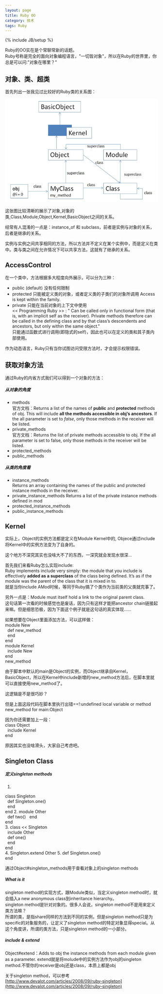 ```yaml
---
layout: page  
title: Ruby OO   
category: 技术  
tags: Ruby   
---
```

{% include JB/setup %}

Ruby的OO实在是个常聊常新的话题。  
Ruby号称是完全的面向对象编程语言，"一切皆对象"，所以在Ruby的世界里，你总是可以问:"对象在哪里？"

## 对象、类、超类
首先列出一张我见过比较好的Ruby类的关系图：

![Ruby OO](/image/ruby_oo.jpg)

这张图比较清晰的展示了对象,对象的类,Class,Module,Object,Kernel,BasicObject之间的关系。

经常有人混淆的一点是：instance_of 和 subclass，前者是实例与对象的关系，后者是继承的关系。

实例与实例之间共享相同的方法，所以方法并不定义在某个实例中，而是定义在类中。类与类之间在允许情况下可以共享方法，这就有了继承的关系。

## AccessControl
在一个类中，方法根据多大程度向外展示，可以分为三种：

- public (default)
没有任何限制
- protected
只能被定义类的对象，或者定义类的子类们的对象所调用
Access is kept within the family.
- private
只能在当前对象的上下文中使用  
<< Programming Ruby >> : " Can be called only in functional form (that is, with an implicit self as the receiver). Private methods therefore can be called in the defining class and by that class’s descendents and ancestors, but only within the same object."   
只能通过函数式进行调用(即隐式的self)，因此也可以在定义的类和其子类内部使用。

作为动态语言，Ruby只有当你试图访问受限方法时，才会提示权限错误。

## 获取对象方法
通过Ruby的内省方式我们可以得到一个对象的方法：
##### 从对象的角度
- methods  
官方文档：Returns a list of the names of **public** and **protected** methods of obj. This will include **all the methods accessible in obj’s ancestors**. If the all parameter is set to *false*, only those methods in the receiver will be listed.
- private_methods   
官方文档：Returns the list of private methods accessible to obj. If the all parameter is set to false, only those methods in the receiver will be listed.
- protected_methods
- public_methods

##### 从类的角度看
- instance_methods  
Returns an array containing the names of the public and protected instance methods in the receiver. 
- private_instance_methods
Returns a list of the private instance methods defined in mod
- protected_instance_methods
- public_instance_methods

## Kernel
实际上，Object的实例方法都是定义在Module Kernel中的, Objece通过include将Kernel中的实例方法变为了自身的。

这个地方不深究其实也没啥大不了的东西，一深究就会发现水很深...

首先我们来看Ruby怎么实现include:   
Ruby implements include very simply: the module that you include is effectively **added as a superclass** of the class being defined. It’s as if the module was the parent of the class that it is mixed in to.  
就是当你include AMod时候，等同于Ruby搞了个类作为当前类的父类就完事了。

另外一点是：Module must itself hold a link to the original parent class.  
这句话第一次看的时候感觉也是废话，因为只有这样才能把ancestor chain链接起来嘛。但是细思恐极，因为下面这个例子就是这句话的真实体现......

如果想要在Object里面添加方法，可以这样做：    
module New  
&nbsp;&nbsp;def new\_method  
&nbsp;&nbsp;end  
end   
module Kernel  
&nbsp;&nbsp;include New  
end  
new_method

由于脚本中默认的main是Object的实例，而Object继承自Kernel，BasicObject，所以在Kernel中include新增的new\_method方法后，在脚本里就可以直接使用new_method了。  

这逻辑是不是很巧妙？

但是上面这段代码在脚本里执行出错==!:undefined local variable or method new_method for main:Object

因为你还需要加上一段：   
class Object   
&nbsp;&nbsp;include Kernel    
end  

原因其实也没啥滑头，大家自己考虑吧。

## Singleton Class

##### 定义singleton methods
1. 
class Singleton  
&nbsp;&nbsp;def Singleton.one()  
&nbsp;&nbsp;end  
end 
2. 
module Other  
&nbsp;&nbsp;def two()
&nbsp;&nbsp;end  
end  
3. 
class << Singleton  
&nbsp;&nbsp;include Other  
&nbsp;&nbsp;def one()  
&nbsp;&nbsp;end   
end  
4. 
Singleton.extend Other
5. 
def Singleton.one()  
end

通过Object#singleton_methods用于查看对象上的singleton methods

##### What is it

singleton method的实现方式，跟Module类似，当定义singleton method时，就会插入a new anonymous class到inheritance hierarchy。  
singleton method是针对对象的。很多人会说，singleton method不是用来定义类方法嘛？  
所谓的类，是指share同样的方法到不同的实例，但是singleton method只是为specific的对象服务的，让定义了singleton method的特定对象显得special。从这个角度讲，所谓的类方法，只是singleton method的一小部分。

##### include & extend
Object#extend：Adds to obj the instance methods from each module given as a parameter.
extend就是将molude中的实例方法作为obj的singleton method.不管你的receiver是obj还是class，本质上都是obj

关于singleton method，可以参考[http://www.devalot.com/articles/2008/09/ruby-singleton](http://www.devalot.com/articles/2008/09/ruby-singleton)
 







